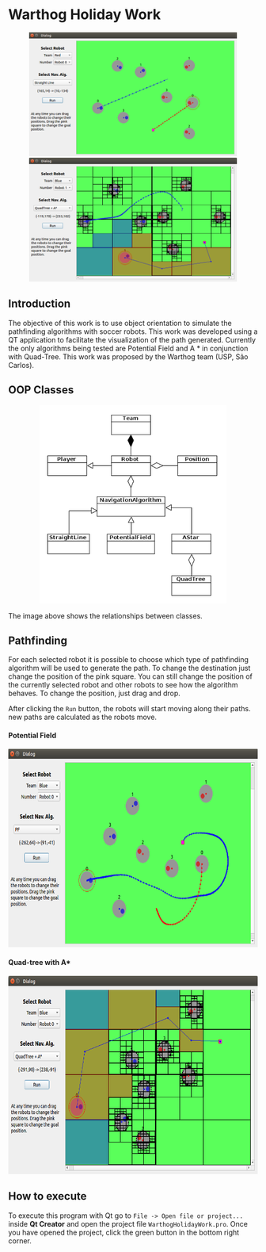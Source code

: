 # Warthog Holiday Work

<p align="center">
 <img src="https://github.com/Brenocq/WarthogHolidayWork/blob/master/Images/StraightLinePath.png" height="250">
 <img src="https://github.com/Brenocq/WarthogHolidayWork/blob/master/Images/PFandA*.png" height="250">
</p>

## Introduction
The objective of this work is to use object orientation to simulate the pathfinding algorithms with soccer robots. This work was developed using a QT application to facilitate the visualization of the path generated. Currently the only algorithms being tested are Potential Field and A * in conjunction with Quad-Tree. This work was proposed by the Warthog team (USP, São Carlos).

## OOP Classes

<p align="center">
 <img src="https://github.com/Brenocq/WarthogHolidayWork/blob/master/Images/UMLgraph.png" height="400">
</p>

The image above shows the relationships between classes.

## Pathfinding
For each selected robot it is possible to choose which type of pathfinding algorithm will be used to generate the path. To change the destination just change the position of the pink square. You can still change the position of the currently selected robot and other robots to see how the algorithm behaves. To change the position, just drag and drop.

After clicking the `Run` button, the robots will start moving along their paths. new paths are calculated as the robots move.

#### Potential Field

<p align="center">
 <img src="https://github.com/Brenocq/WarthogHolidayWork/blob/master/Images/PFPath.png" height="400">
</p>

#### Quad-tree with A*

<p align="center">
 <img src="https://github.com/Brenocq/WarthogHolidayWork/blob/master/Images/QuadTreeAndA*Path.png" height="400">
</p>

## How to execute

To execute this program with Qt go to `File -> Open file or project...` inside **Qt Creator** and open the project file `WarthogHolidayWork.pro`. Once you have opened the project, click the green button in the bottom right corner.
